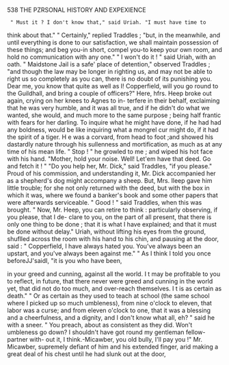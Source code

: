 538           THE PZRSONAL HISTORY AND EXPEXIENCE

     " Must it ? I don't know that," said Uriah. "I must have time to
  think about that."
     " Certainly," replied Traddles ; "but, in the meanwhile, and until
  everything is done to our satisfaction, we shall maintain possession of
  these things; and beg you-in short, compel you-to keep your own
 room, and hold no communication with any one."
     " I won't do it ! " said Uriah, with an oath.
     " Maidstone Jail is a safe' place of detention," observed Traddles ;
  "and though the law may be longer in righting us, and may not be able
 to right us so completely as you can, there is no doubt of its punishing
 you. Dear me, you know that quite as well as I! Copperfield, will you
 go round to the Guildhall, and bring a couple of officers?"
    Here, hfrs. Heep broke out again, crying on her knees to Agnes to in-
 terfere in their behalf, exclaiming that he was very humble, and it was all
 true, and if he didn't do what we wanted, she would, and much more to the
 same purpose ; being half frantic with fears for her darling. To inquire
 what he might have done, if he had had any boldness, would be like
 inquiring what a mongrel cur might do, if it had the spirit of a tiger. H e
was a corvard, from head to foot ;and showed his dastardly nature through
his sullenness and mortification, as much as at any time of his mean life.
    " Stop ! " he growled to me ; and wiped his hot face with his hand.
 "Mother, hold your noise. Well! Let'em have that deed. Go and fetch it ! "
    "Do you help her, Mr. Dick," said Traddles, "if you please."
    Proud of his commission, and understanding it, Mr. Dick accompanied
her as a shepherd's dog might accompany a sheep. But, Mrs. Ileep gave
him little trouble; for she not only returned with the deed, but with the
box in which it was, where we found a banker's book and some other
papers that were afterwards serviceable.
    " Good ! " said Traddles, when this was brought.      " Now, Mr. Heep,
you can retire to think : particularly observing, if you please, that I de-
clare to you, on the part of all present, that there is only one thing to be
done ; that it is what I have explained; and that it must be done without
delay."
    Uriah, without lifting his eyes from the ground, shuflled across the
room with his hand to his chin, and pausing at the door, said :
    " Copperfield, I have always hated you.        You've always been an
upstart, and you've always been against me."
    " As I think I told you once beforeJJ'saidI, "it is you who have been,

in your greed and cunning, against all the world. I t may be profitable
to you to reflect, in future, that there never were greed and cunning in the
world yet, that did not do too much, and over-reach themselves. I t is as
certain as death."
    " Or as certain as they used to teach at school (the same school where
I picked up so much umbleness), from nine o'clock to eleven, that labor
was a curse; and from eleven o'clock to one, that it was a blessing and a
cheerfulness, and a dignity, and I don't know what all, eh? " said he with a
sneer. " You preach, about as consistent as they did. Won't umbleness
go down? I shouldn't have got round my gentleman fellow-partner with-
 out it, I think.-Micawber, you old bully, I'll pay you !"
    Mr. Micawber, supremely defiant of him and his extended finger, arid
 making a great deal of his chest until he had slunk out at the door,

